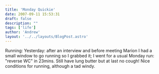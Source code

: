 ```yaml
---
title: 'Monday Quickie'
date: 2007-09-11 15:53:31
draft: false
description: ""
tags: ['life']
author: 'Andrew'
layout: '../../layouts/BlogPost.astro'
---
```


Running: Yesterday: after an interview and before meeting Marion I had a small window to go running so I grabbed it; I went for a usual Monday run: "reverse WC" in 23mins. Still have lung butter but at last no cough! Nice conditions for running, although a tad windy.
